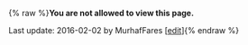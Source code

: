 {% raw %}**You are not allowed to view this page.**

Last update: 2016-02-02 by MurhafFares [[edit](https://github.com/delph-in/docs/wiki/LtgOslo_TechTalks16/_edit)]{% endraw %}